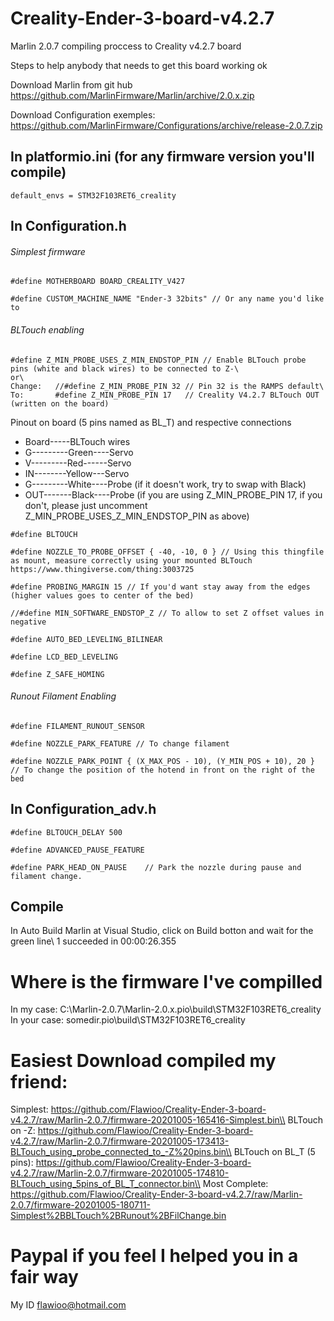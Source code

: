 # Creality-Ender-3-board-v4.2.7
Marlin 2.0.7 compiling proccess to Creality v4.2.7 board

Steps to help anybody that needs to get this board working ok

Download Marlin from git hub https://github.com/MarlinFirmware/Marlin/archive/2.0.x.zip

Download Configuration exemples: https://github.com/MarlinFirmware/Configurations/archive/release-2.0.7.zip

## In platformio.ini (for any firmware version you'll compile)

`default_envs = STM32F103RET6_creality`

## In Configuration.h

###### Simplest firmware
```
#define MOTHERBOARD BOARD_CREALITY_V427

#define CUSTOM_MACHINE_NAME "Ender-3 32bits" // Or any name you'd like to
```

###### BLTouch enabling

```
#define Z_MIN_PROBE_USES_Z_MIN_ENDSTOP_PIN // Enable BLTouch probe pins (white and black wires) to be connected to Z-\
or\
Change:   //#define Z_MIN_PROBE_PIN 32 // Pin 32 is the RAMPS default\
To:       #define Z_MIN_PROBE_PIN 17   // Creality V4.2.7 BLTouch OUT (written on the board)
```

Pinout on board (5 pins named as BL_T) and respective connections 
*   Board-----BLTouch wires
*   G---------Green----Servo
*   V---------Red------Servo
*   IN--------Yellow---Servo
*   G---------White----Probe (if it doesn't work, try to swap with Black)
*   OUT-------Black----Probe (if you are using Z_MIN_PROBE_PIN 17, if you don't, please just uncomment Z_MIN_PROBE_USES_Z_MIN_ENDSTOP_PIN as above)

```
#define BLTOUCH

#define NOZZLE_TO_PROBE_OFFSET { -40, -10, 0 } // Using this thingfile as mount, measure correctly using your mounted BLTouch https://www.thingiverse.com/thing:3003725

#define PROBING_MARGIN 15 // If you'd want stay away from the edges (higher values goes to center of the bed)

//#define MIN_SOFTWARE_ENDSTOP_Z // To allow to set Z offset values in negative

#define AUTO_BED_LEVELING_BILINEAR

#define LCD_BED_LEVELING

#define Z_SAFE_HOMING
```
###### Runout Filament Enabling

```
#define FILAMENT_RUNOUT_SENSOR

#define NOZZLE_PARK_FEATURE // To change filament

#define NOZZLE_PARK_POINT { (X_MAX_POS - 10), (Y_MIN_POS + 10), 20 } // To change the position of the hotend in front on the right of the bed
```
## In Configuration_adv.h
```
#define BLTOUCH_DELAY 500

#define ADVANCED_PAUSE_FEATURE

#define PARK_HEAD_ON_PAUSE    // Park the nozzle during pause and filament change.
```
## Compile

In Auto Build Marlin at Visual Studio, click on Build botton and wait for the green line\\
1 succeeded in 00:00:26.355

# Where is the firmware I've compilled
In my case: C:\Marlin-2.0.7\Marlin-2.0.x\.pio\build\STM32F103RET6_creality\
In your case: somedir\.pio\build\STM32F103RET6_creality

# Easiest Download compiled my friend:
Simplest: https://github.com/Flawioo/Creality-Ender-3-board-v4.2.7/raw/Marlin-2.0.7/firmware-20201005-165416-Simplest.bin\\
BLTouch on -Z: https://github.com/Flawioo/Creality-Ender-3-board-v4.2.7/raw/Marlin-2.0.7/firmware-20201005-173413-BLTouch_using_probe_connected_to_-Z%20pins.bin\\
BLTouch on BL_T (5 pins): https://github.com/Flawioo/Creality-Ender-3-board-v4.2.7/raw/Marlin-2.0.7/firmware-20201005-174810-BLTouch_using_5pins_of_BL_T_connector.bin\\
Most Complete: https://github.com/Flawioo/Creality-Ender-3-board-v4.2.7/raw/Marlin-2.0.7/firmware-20201005-180711-Simplest%2BBLTouch%2BRunout%2BFilChange.bin

# Paypal if you feel I helped you in a fair way
My ID flawioo@hotmail.com
